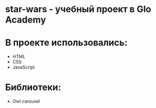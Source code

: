 # star-wars - учебный проект в Glo Academy

# В проекте использовались: 
- HTML
- CSS
- JavaScript

# Библиотеки:
- Owl carousel
